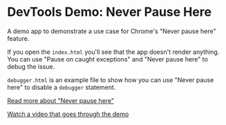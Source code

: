 # DevTools Demo: Never Pause Here

A demo app to demonstrate a use case for Chrome's "Never pause here" feature.

If you open the `index.html` you'll see that the app doesn't render anything. You can use "Pause on caught exceptions" and "Never pause here" to debug the issue.

`debugger.html` is an example file to show how you can use "Never pause here" to disable a `debugger` statement.

[Read more about "Never pause here"](http://www.mattzeunert.com/2016/03/17/devtools-never-pause-here.html)

[Watch a video that goes through the demo](https://youtu.be/f3ft1dvauEs)